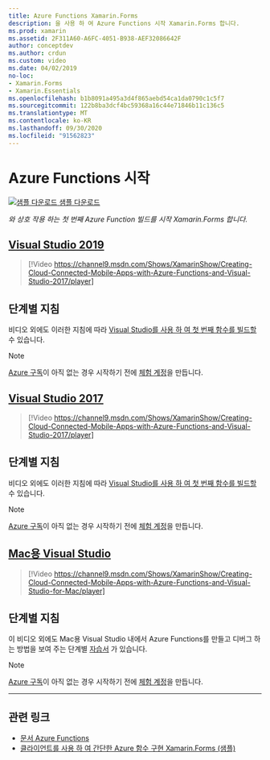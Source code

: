 ```yaml
---
title: Azure Functions Xamarin.Forms
description: 을 사용 하 여 Azure Functions 시작 Xamarin.Forms 합니다.
ms.prod: xamarin
ms.assetid: 2F311A60-A6FC-4051-B938-AEF32086642F
author: conceptdev
ms.author: crdun
ms.custom: video
ms.date: 04/02/2019
no-loc:
- Xamarin.Forms
- Xamarin.Essentials
ms.openlocfilehash: b1b8091a495a3d4f865aebd54ca1da0790c1c5f7
ms.sourcegitcommit: 122b8ba3dcf4bc59368a16c44e71846b11c136c5
ms.translationtype: MT
ms.contentlocale: ko-KR
ms.lasthandoff: 09/30/2020
ms.locfileid: "91562823"
---
```

# <a name="get-started-with-azure-functions"></a>Azure Functions 시작

[![샘플 다운로드](~/media/shared/download.png) 샘플 다운로드](https://azure.microsoft.com/resources/samples/functions-xamarin-getting-started/)

_와 상호 작용 하는 첫 번째 Azure Function 빌드를 시작 Xamarin.Forms 합니다._

## <a name="visual-studio-2019"></a>[Visual Studio 2019](#tab/windows)

> [!Video https://channel9.msdn.com/Shows/XamarinShow/Creating-Cloud-Connected-Mobile-Apps-with-Azure-Functions-and-Visual-Studio-2017/player]

## <a name="step-by-step-instructions"></a>단계별 지침

비디오 외에도 이러한 지침에 따라 [Visual Studio를 사용 하 여 첫 번째 함수를 빌드할](/azure/azure-functions/functions-create-your-first-function-visual-studio)수 있습니다.

> [!NOTE]
> [Azure 구독](/azure/guides/developer/azure-developer-guide#understanding-accounts-subscriptions-and-billing)이 아직 없는 경우 시작하기 전에 [체험 계정](https://aka.ms/azfree-docs-mobileapps)을 만듭니다.

## <a name="visual-studio-2017"></a>[Visual Studio 2017](#tab/win-vs2017)

> [!Video https://channel9.msdn.com/Shows/XamarinShow/Creating-Cloud-Connected-Mobile-Apps-with-Azure-Functions-and-Visual-Studio-2017/player]

## <a name="step-by-step-instructions"></a>단계별 지침

비디오 외에도 이러한 지침에 따라 [Visual Studio를 사용 하 여 첫 번째 함수를 빌드할](/azure/azure-functions/functions-create-your-first-function-visual-studio)수 있습니다.

> [!NOTE]
> [Azure 구독](/azure/guides/developer/azure-developer-guide#understanding-accounts-subscriptions-and-billing)이 아직 없는 경우 시작하기 전에 [체험 계정](https://aka.ms/azfree-docs-mobileapps)을 만듭니다.

## <a name="visual-studio-for-mac"></a>[Mac용 Visual Studio](#tab/macos)

> [!Video https://channel9.msdn.com/Shows/XamarinShow/Creating-Cloud-Connected-Mobile-Apps-with-Azure-Functions-and-Visual-Studio-for-Mac/player]

## <a name="step-by-step-instructions"></a>단계별 지침

이 비디오 외에도 Mac용 Visual Studio 내에서 Azure Functions를 만들고 디버그 하는 방법을 보여 주는 단계별 [자습서](/visualstudio/mac/azure-functions-lab) 가 있습니다.

> [!NOTE]
> [Azure 구독](/azure/guides/developer/azure-developer-guide#understanding-accounts-subscriptions-and-billing)이 아직 없는 경우 시작하기 전에 [체험 계정](https://aka.ms/azfree-docs-mobileapps)을 만듭니다.

-----

## <a name="related-links"></a>관련 링크

- [문서 Azure Functions](/azure/azure-functions/)
- [클라이언트를 사용 하 여 간단한 Azure 함수 구현 Xamarin.Forms (샘플)](https://azure.microsoft.com/resources/samples/functions-xamarin-getting-started/)